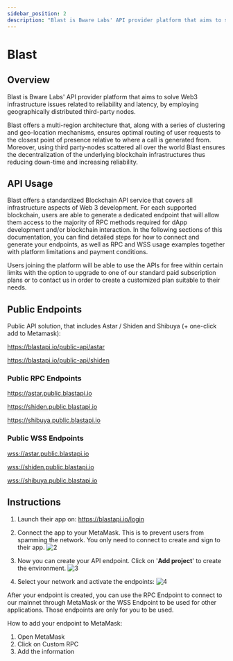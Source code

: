 ```yaml
---
sidebar_position: 2
description: "Blast is Bware Labs' API provider platform that aims to solve Web 3 infrastructure issues related to reliability and latency, by employing geographically distributed third-party nodes."
---
```


# Blast

## Overview

Blast is Bware Labs' API provider platform that aims to solve Web3 infrastructure issues related to reliability and latency, by employing geographically distributed third-party nodes.

Blast offers a multi-region architecture that, along with a series of clustering and geo-location mechanisms, ensures optimal routing of user requests to the closest point of presence relative to where a call is generated from. Moreover, using third party-nodes scattered all over the world Blast ensures the decentralization of the underlying blockchain infrastructures thus reducing down-time and increasing reliability.

## API Usage

Blast offers a standardized Blockchain API service that covers all infrastructure aspects of Web 3 development. For each supported blockchain, users are able to generate a dedicated endpoint that will allow them access to the majority of RPC methods required for dApp development and/or blockchain interaction. In the following sections of this documentation, you can find detailed steps for how to connect and generate your endpoints, as well as RPC and WSS usage examples together with platform limitations and payment conditions.

Users joining the platform will be able to use the APIs for free within certain limits with the option to upgrade to one of our standard paid subscription plans or to contact us in order to create a customized plan suitable to their needs.

## Public Endpoints

Public API solution, that includes Astar / Shiden and Shibuya (+ one-click add to Metamask):

<https://blastapi.io/public-api/astar>

<https://blastapi.io/public-api/shiden>

### Public RPC Endpoints

<https://astar.public.blastapi.io>

<https://shiden.public.blastapi.io>

<https://shibuya.public.blastapi.io>

### Public WSS Endpoints

<wss://astar.public.blastapi.io>

<wss://shiden.public.blastapi.io>

<wss://shibuya.public.blastapi.io>

## Instructions

1. Launch their app on: <https://blastapi.io/login>
2. Connect the app to your MetaMask. This is to prevent users from spamming the network. You only need to connect to create and sign to their app.
![2](img/2.png)

3. Now you can create your API endpoint. Click on '**Add project**' to create the environment.
![3](img/3.png)

4. Select your network and activate the endpoints:
![4](img/4.png)

After your endpoint is created, you can use the RPC Endpoint to connect to our mainnet through MetaMask or the WSS Endpoint to be used for other applications. Those endpoints are only for you to be used.

How to add your endpoint to MetaMask:

1. Open MetaMask
2. Click on Custom RPC
3. Add the information
